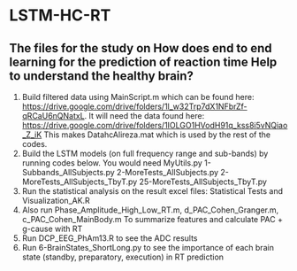 # LSTM-HC-RT
## The files for the study on How does end to end learning for the prediction of reaction time Help to understand the healthy brain?
1) Build filtered data using MainScript.m which can be found here: https://drive.google.com/drive/folders/1l_w32Trp7dX1NFbrZf-qRCaU6nQNatxL. It will need the data found here: https://drive.google.com/drive/folders/1IOLGO1HVodH91q_kss8i5vNQiao_Z_iK
This makes DatahcAlireza.mat which is used by the rest of the codes.
2) Build the LSTM models (on full frequency range and sub-bands) by running codes below. You would need MyUtils.py 
1-Subbands_AllSubjects.py
2-MoreTests_AllSubjects.py
2-MoreTests_AllSubjects_TbyT.py
25-MoreTests_AllSubjects_TbyT.py
3) Run the statistical analysis on the result excel files: Statistical Tests and Visualization_AK.R
4) Also run Phase_Amplitude_High_Low_RT.m, d_PAC_Cohen_Granger.m, c_PAC_Cohen_MainBody.m
To summarize features and calculate PAC + g-cause with RT
5) Run DCP_EEG_PhAm13.R to see the ADC results
6) Run 6-BrainStates_ShortLong.py to see the importance of each brain state (standby, preparatory, execution) in RT prediction
